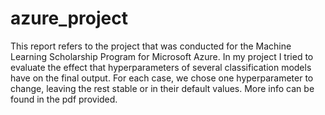# azure_project
This report refers to the project that was conducted for the Machine Learning Scholarship Program for Microsoft Azure. In my project I tried to evaluate the effect that hyperparameters of several classification models have on the final output. For each case, we chose one hyperparameter to change, leaving the rest stable or in their default values.
More info can be found in the pdf provided.
